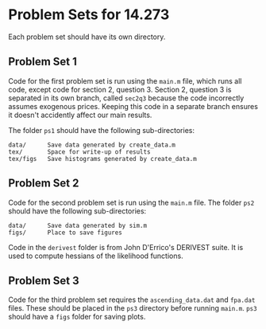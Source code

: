 Problem Sets for 14.273
=======================

Each problem set should have its own directory.

Problem Set 1
-------------

Code for the first problem set is run using the `main.m` file, which
runs all code, except code for section 2, question 3.  Section 2,
question 3 is separated in its own branch, called `sec2q3` because the
code incorrectly assumes exogenous prices. Keeping this code in a
separate branch ensures it doesn't accidently affect our main results.

The folder `ps1` should have the following sub-directories:

    data/      Save data generated by create_data.m
    tex/       Space for write-up of results
    tex/figs   Save histograms generated by create_data.m


Problem Set 2
-------------

Code for the second problem set is run using the `main.m` file. The
folder `ps2` should have the following sub-directories:

    data/      Save data generated by sim.m
    figs/      Place to save figures

Code in the `derivest` folder is from John D'Errico's DERIVEST suite.
It is used to compute hessians of the likelihood functions.

Problem Set 3
-------------

Code for the third problem set requires the `ascending_data.dat` and
`fpa.dat` files. These should be placed in the `ps3` directory before
running `main.m`. `ps3` should have a `figs` folder for saving plots.

